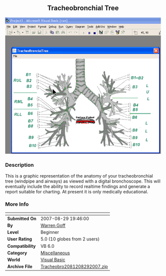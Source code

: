 ﻿<div align="center">

## Tracheobronchial Tree

<img src="PIC20078291953474520.gif">
</div>

### Description

This is a graphic representation of the anatomy of your tracheobronchial tree (windpipe and airways) as viewed with a digital bronchoscope. This will eventually include the ability to record realtime findings and generate a report suitable for charting. At present it is only medically educational.
 
### More Info
 


<span>             |<span>
---                |---
**Submitted On**   |2007-08-29 19:46:00
**By**             |[Warren Goff](https://github.com/Planet-Source-Code/PSCIndex/blob/master/ByAuthor/warren-goff.md)
**Level**          |Beginner
**User Rating**    |5.0 (10 globes from 2 users)
**Compatibility**  |VB 6\.0
**Category**       |[Miscellaneous](https://github.com/Planet-Source-Code/PSCIndex/blob/master/ByCategory/miscellaneous__1-1.md)
**World**          |[Visual Basic](https://github.com/Planet-Source-Code/PSCIndex/blob/master/ByWorld/visual-basic.md)
**Archive File**   |[Tracheobro2081208292007\.zip](https://github.com/Planet-Source-Code/warren-goff-tracheobronchial-tree__1-69224/archive/master.zip)








